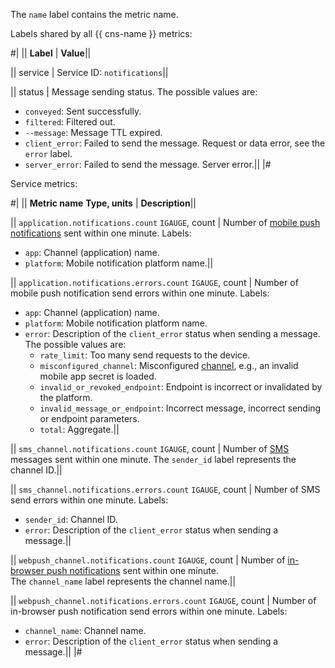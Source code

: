 The `name` label contains the metric name.

Labels shared by all {{ cns-name }} metrics:

#|
|| **Label** | **Value**||

|| service | Service ID: `notifications`||

|| status | Message sending status. The possible values are:
* `conveyed`: Sent successfully.
* `filtered`: Filtered out.
* `--message`: Message TTL expired.
* `client_error`: Failed to send the message. Request or data error, see the `error` label.
* `server_error`: Failed to send the message. Server error.||
|#

Service metrics:

#|
|| **Metric name**
**Type, units** | **Description**||

|| `application.notifications.count`
`IGAUGE`, count | Number of [mobile push notifications](../../../notifications/concepts/push.md) sent within one minute.
Labels:
* `app`: Channel (application) name.
* `platform`: Mobile notification platform name.||

|| `application.notifications.errors.count`
`IGAUGE`, count | Number of mobile push notification send errors within one minute.
Labels:
* `app`: Channel (application) name.
* `platform`: Mobile notification platform name.
* `error`: Description of the `client_error` status when sending a message. The possible values are:
  * `rate_limit`: Too many send requests to the device.
  * `misconfigured_channel`: Misconfigured [channel](../../../notifications/concepts/index.md#channels), e.g., an invalid mobile app secret is loaded.
  * `invalid_or_revoked_endpoint`: Endpoint is incorrect or invalidated by the platform.
  * `invalid_message_or_endpoint`: Incorrect message, incorrect sending or endpoint parameters.
  * `total`: Aggregate.||

|| `sms_channel.notifications.count`
`IGAUGE`, count | Number of [SMS](../../../notifications/concepts/sms.md) messages sent within one minute.
The `sender_id` label represents the channel ID.||

|| `sms_channel.notifications.errors.count`
`IGAUGE`, count | Number of SMS send errors within one minute.
Labels:
* `sender_id`: Channel ID.
* `error`: Description of the `client_error` status when sending a message.||

|| `webpush_channel.notifications.count`
`IGAUGE`, count | Number of [in-browser push notifications](../../../notifications/concepts/browser.md) sent within one minute.<br/>The `channel_name` label represents the channel name.||

|| `webpush_channel.notifications.errors.count`
`IGAUGE`, count | Number of in-browser push notification send errors within one minute.
Labels:
* `channel_name`: Channel name.
* `error`: Description of the `client_error` status when sending a message.||
|#